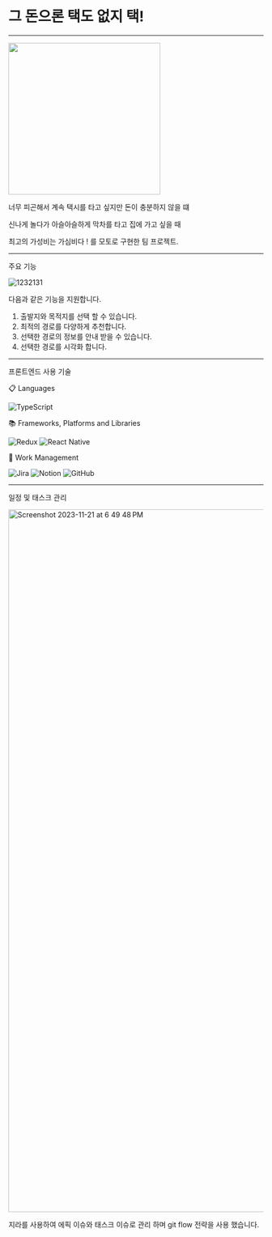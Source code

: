 # 그 돈으론 택도 없지 택!

---

<img src ="https://github.com/notevenclosetaxi/taketaxi/assets/127470168/8abead65-ec42-48f1-b3c4-ca3a4f238bf8" width="300" height="300"/>



너무 피곤해서 계속 택시를 타고 싶지만 돈이 충분하지 않을 떄

신나게 놀다가 아슬아슬하게 막차를 타고 집에 가고 싶을 때


최고의 가성비는 가심비다 ! 를 모토로 구현한 팀 프로젝트.



---

주요 기능

![1232131](https://github.com/notevenclosetaxi/taketaxi/assets/127470168/79e54b40-87c7-433c-b1c0-396de43ff2d4)


다음과 같은 기능을 지원합니다.

1. 출발지와 목적지를 선택 할 수 있습니다.
2. 최적의 경로를 다양하게 추천합니다.
3. 선택한 경로의 정보를 안내 받을 수 있습니다.
4. 선택한 경로를 시각화 합니다.

---

프론트엔드 사용 기술 

📋 Languages

![TypeScript](https://img.shields.io/badge/typescript-%23007ACC.svg?style=for-the-badge&logo=typescript&logoColor=white)
 
📚 Frameworks, Platforms and Libraries

![Redux](https://img.shields.io/badge/redux-%23593d88.svg?style=for-the-badge&logo=redux&logoColor=white)
![React Native](https://img.shields.io/badge/react_native-%2320232a.svg?style=for-the-badge&logo=react&logoColor=%2361DAFB)


📅 Work Management

![Jira](https://img.shields.io/badge/jira-%230A0FFF.svg?style=for-the-badge&logo=jira&logoColor=white)
![Notion](https://img.shields.io/badge/Notion-%23000000.svg?style=for-the-badge&logo=notion&logoColor=white)
![GitHub](https://img.shields.io/badge/github-%23121011.svg?style=for-the-badge&logo=github&logoColor=white)



---

일정 및 태스크 관리

<img width="1389" alt="Screenshot 2023-11-21 at 6 49 48 PM" src="https://github.com/notevenclosetaxi/taketaxi/assets/127470168/356b7a88-535a-4787-afca-92659c3a05e2">

지라를 사용하여 에픽 이슈와 태스크 이슈로 관리 하며 git flow 전략을 사용 했습니다.





